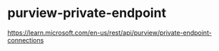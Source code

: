 # purview-private-endpoint
https://learn.microsoft.com/en-us/rest/api/purview/private-endpoint-connections
